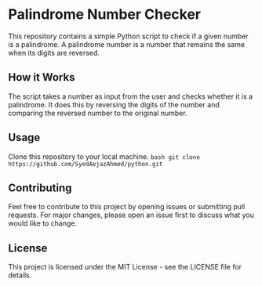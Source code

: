# Palindrome Number Checker
This repository contains a simple Python script to check if a given number is a palindrome. A palindrome number is a number that remains the same when its digits are reversed.

## How it Works
The script takes a number as input from the user and checks whether it is a palindrome. It does this by reversing the digits of the number and comparing the reversed number to the original number.

## Usage
Clone this repository to your local machine.
    ```bash
    git clone https://github.com/SyedAejazAhmed/python.git
    ```
    
## Contributing
Feel free to contribute to this project by opening issues or submitting pull requests. For major changes, please open an issue first to discuss what you would like to change.

## License
This project is licensed under the MIT License - see the LICENSE file for details.

